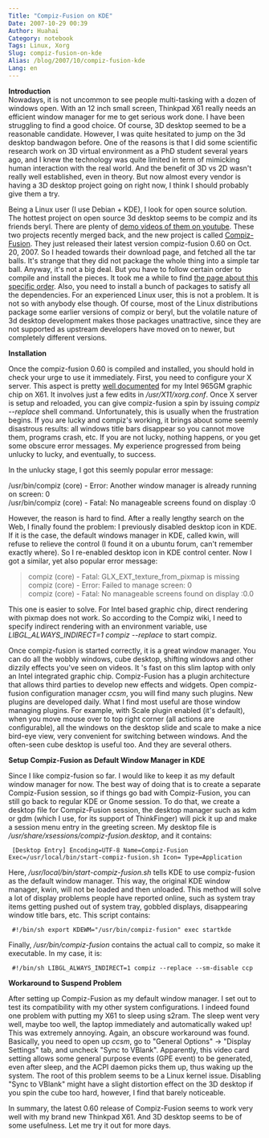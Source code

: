 ```yaml
---
Title: "Compiz-Fusion on KDE"
Date: 2007-10-29 00:39
Author: Huahai
Category: notebook
Tags: Linux, Xorg
Slug: compiz-fusion-on-kde
Alias: /blog/2007/10/compiz-fusion-kde
Lang: en
---
```


**Introduction**  
Nowadays, it is not uncommon to see people multi-tasking with a dozen of windows open. With an 12 inch small screen, Thinkpad X61 really needs an efficient window manager for me to get serious work done. I have been struggling to find a good choice. Of course, 3D desktop seemed to be a reasonable candidate. However, I was quite hesitated to jump on the 3d desktop bandwagon before. One of the reasons is that I did some scientific research work on 3D virtual environment as a PhD student several years ago, and I knew the technology was quite limited in term of mimicking human interaction with the real world. And the benefit of 3D vs 2D wasn't really well established, even in theory. But now almost every vendor is having a 3D desktop project going on right now, I think I should probably give them a try.

Being a Linux user (I use Debian + KDE), I look for open source solution. The hottest project on open source 3d desktop seems to be compiz and its friends beryl. There are plenty of [demo videos of them on youtube](http://youtube.com/results?search_query=compiz-fusion&search=Search). These two projects recently merged back, and the new project is called [Compiz-Fusion](http://www.compiz-fusion.org/). They just released their latest version compiz-fusion 0.60 on Oct. 20, 2007. So I headed towards their download page, and fetched all the tar balls. It's strange that they did not package the whole thing into a simple tar ball. Anyway, it's not a big deal. But you have to follow certain order to compile and install the pieces. It took me a while to find [the page about this specific order](http://wiki.compiz-fusion.org/Installation). Also, you need to install a bunch of packages to satisfy all the dependencies. For an experienced Linux user, this is not a problem. It is not so with anybody else though. Of course, most of the Linux distributions package some earlier versions of compiz or beryl, but the volatile nature of 3d desktop development makes those packages unattractive, since they are not supported as upstream developers have moved on to newer, but completely different versions.

**Installation**

Once the compiz-fusion 0.60 is compiled and installed, you should hold in check your urge to use it immediately. First, you need to configure your X server. This aspect is pretty [well documented](http://wiki.compiz-fusion.org/Hardware/Intel) for my Intel 965GM graphic chip on X61. It involves just a few edits in */usr/X11/xorg.conf*. Once X server is setup and reloaded, you can give compiz-fusion a spin by issuing *compiz --replace* shell command. Unfortunately, this is usually when the frustration begins. If you are lucky and compiz's working, it brings about some seemly disastrous results: all windows title bars disappear so you cannot move them, programs crash, etc. If you are not lucky, nothing happens, or you get some obscure error messages. My experience progressed from being unlucky to lucky, and eventually, to success.

In the unlucky stage, I got this seemly popular error message:

/usr/bin/compiz (core) - Error: Another window manager is already running on screen: 0  
/usr/bin/compiz (core) - Fatal: No manageable screens found on display :0

However, the reason is hard to find. After a really lengthy search on the Web, I finally found the problem: I previously disabled desktop icon in KDE. If it is the case, the default windows manager in KDE, called kwin, will refuse to relieve the control (I found it on a ubuntu forum, can't remember exactly where). So I re-enabled desktop icon in KDE control center. Now I got a similar, yet also popular error message:

>compiz (core) - Fatal: GLX\_EXT\_texture\_from\_pixmap is missing  
>compiz (core) - Error: Failed to manage screen: 0  
>compiz (core) - Fatal: No manageable screens found on display :0.0

This one is easier to solve. For Intel based graphic chip, direct rendering with pixmap does not work. So according to the Compiz wiki, I need to specify indirect rendering with an environment variable, use *LIBGL\_ALWAYS\_INDIRECT=1 compiz --replace* to start compiz.

Once compiz-fusion is started correctly, it is a great window manager. You can do all the wobbly windows, cube desktop, shifting windows and other dizzily effects you've seen on videos. It 's fast on this slim laptop with only an Intel integrated graphic chip. Compiz-Fusion has a plugin architecture that allows third parties to develop new effects and widgets. Open compiz-fusion configuration manager *ccsm*, you will find many such plugins. New plugins are developed daily. What I find most useful are those window managing plugins. For example, with Scale plugin enabled (it's default), when you move mouse over to top right corner (all actions are configurable), all the windows on the desktop slide and scale to make a nice bird-eye view, very convenient for switching between windows. And the often-seen cube desktop is useful too. And they are several others.

**Setup Compiz-Fusion as Default Window Manager in KDE**

Since I like compiz-fusion so far. I would like to keep it as my default window manager for now. The best way of doing that is to create a separate Compiz-Fusion session, so if things go bad with Compiz-Fusion, you can still go back to regular KDE or Gnome session. To do that, we create a desktop file for Compiz-Fusion session, the desktop manager such as kdm or gdm (which I use, for its support of ThinkFinger) will pick it up and make a session menu entry in the greeting screen. My desktop file is */usr/share/xsessions/compiz-fusion.desktop*, and it contains:

` [Desktop Entry] Encoding=UTF-8 Name=Compiz-Fusion Exec=/usr/local/bin/start-compiz-fusion.sh Icon= Type=Application`

Here, */usr/local/bin/start-compiz-fusion.sh* tells KDE to use compiz-fusion as the default window manager. This way, the original KDE window manager, kwin, will not be loaded and then unloaded. This method will solve a lot of display problems people have reported online, such as system tray items getting pushed out of system tray, gobbled displays, disappearing window title bars, etc. This script contains:

` #!/bin/sh export KDEWM="/usr/bin/compiz-fusion" exec startkde`

Finally, */usr/bin/compiz-fusion* contains the actual call to compiz, so make it executable. In my case, it is:

` #!/bin/sh LIBGL_ALWAYS_INDIRECT=1 compiz --replace --sm-disable ccp`

**Workaround to Suspend Problem**

After setting up Compiz-Fusion as my default window manager. I set out to test its compatibility with my other system configurations. I indeed found one problem with putting my X61 to sleep using s2ram. The sleep went very well, maybe too well, the laptop immediately and automatically waked up! This was extremely annoying. Again, an obscure workaround was found. Basically, you need to open up *ccsm*, go to "General Options" -&gt; "Display Settings" tab, and uncheck "Sync to VBlank". Apparently, this video card setting allows some general purpose events (GPE event) to be generated, even after sleep, and the ACPI daemon picks them up, thus waking up the system. The root of this problem seems to be a Linux kernel issue. Disabling "Sync to VBlank" might have a slight distortion effect on the 3D desktop if you spin the cube too hard, however, I find that barely noticeable.

In summary, the latest 0.60 release of Compiz-Fusion seems to work very well with my brand new Thinkpad X61. And 3D desktop seems to be of some usefulness. Let me try it out for more days.
